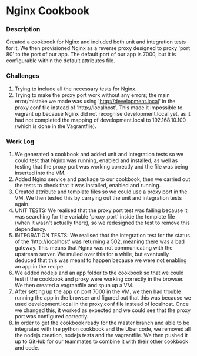 # Nginx Cookbook

### Description
Created a cookbook for Nginx and included both unit and integration tests for it. We then provisioned Nginx as a reverse proxy designed to proxy 'port 80' to the port of our app. The default port of our app is 7000, but it is configurable within the default attributes file.

### Challenges
1. Trying to include all the necessary tests for Nginx.
2. Trying to make the proxy port work without any errors; the main error/mistake we made was using 'http://development.local' in the proxy.conf file instead of 'http://localhost'. This made it impossible to vagrant up because Nginx did not recognise development.local yet, as it had not completed the mapping of development.local to 192.168.10.100 (which is done in the Vagrantfile).

### Work Log
1. We generated a cookbook and added unit and integration tests so we could test that Nginx was running, enabled and installed, as well as testing that the proxy port was working correctly and the file was being inserted into the VM.
2. Added Nginx service and package to our cookbook, then we carried out the tests to check that it was installed, enabled and running.
3. Created attribute and template files so we could use a proxy port in the VM. We then tested this by carrying out the unit and integration tests again.
4. UNIT TESTS: We realised that the proxy port test was failing because it was searching for the variable 'proxy_port' inside the template file (when it wasn't actually there), so we redesigned the test to remove this dependency.
5. INTEGRATION TESTS: We realised that the integration test for the status of the 'http://localhost' was returning a 502, meaning there was a bad gateway. This means that Nginx was not communicating with the upstream server. We mulled over this for a while, but eventually deduced that this was meant to happen because we were not enabling an app in the recipe.
6. We added nodejs and an app folder to the cookbook so that we could test if the cookbook and proxy were working correctly in the browser. We then created a vagrantfile and spun up a VM.
7. After setting up the app on port 7000 in the VM, we then had trouble running the app in the browser and figured out that this was because we used development.local in the proxy.conf file instead of localhost. Once we changed this, it worked as expected and we could see that the proxy port was configured correctly.
8. In order to get the cookbook ready for the master branch and able to be integrated with the python cookbook and the Uber code, we removed all the nodejs creation, nodejs tests and the vagrantfile. We then pushed it up to GitHub for our teammates to combine it with their other cookbook and code.
